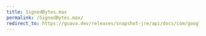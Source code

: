 ```yaml
---
title: SignedBytes.max
permalink: /SignedBytes.max/
redirect_to: https://guava.dev/releases/snapshot-jre/api/docs/com/google/common/primitives/SignedBytes.html#max-byte...-
---
```

